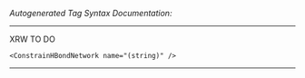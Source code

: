 _Autogenerated Tag Syntax Documentation:_

---
XRW TO DO

```
<ConstrainHBondNetwork name="(string)" />
```



---

